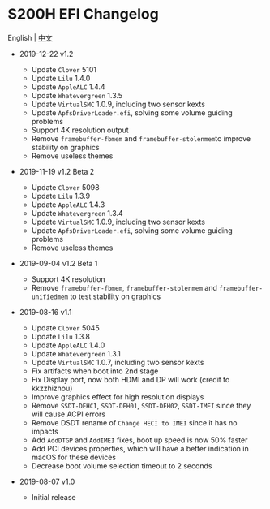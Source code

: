 # S200H EFI Changelog

English | [中文](https://github.com/EngLearnsh/S200H-NUC-Hackintosh/blob/master/Changelog_CN.md)

- 2019-12-22 v1.2
  - Update `Clover` 5101
  - Update `Lilu` 1.4.0
  - Update `AppleALC` 1.4.4
  - Update `Whatevergreen` 1.3.5
  - Update `VirtualSMC` 1.0.9, including two sensor kexts
  - Update `ApfsDriverLoader.efi`, solving some volume guiding problems
  - Support 4K resolution output
  - Remove `framebuffer-fbmem` and `framebuffer-stolenmem`to improve stability on graphics
  - Remove useless themes

- 2019-11-19 v1.2 Beta 2
  - Update `Clover` 5098
  - Update `Lilu` 1.3.9
  - Update `AppleALC` 1.4.3
  - Update `Whatevergreen` 1.3.4
  - Update `VirtualSMC` 1.0.9, including two sensor kexts
  - Update `ApfsDriverLoader.efi`, solving some volume guiding problems
  - Remove useless themes

- 2019-09-04 v1.2 Beta 1
  - Support 4K resolution
  - Remove `framebuffer-fbmem`, `framebuffer-stolenmem` and `framebuffer-unifiedmem` to test stability on graphics

- 2019-08-16 v1.1
  - Update `Clover` 5045
  - Update `Lilu` 1.3.8
  - Update `AppleALC` 1.4.0
  - Update `Whatevergreen` 1.3.1
  - Update `VirtualSMC` 1.0.7, including two sensor kexts
  - Fix artifacts when boot into 2nd stage
  - Fix Display port, now both HDMI and DP will work (credit to kkzzhizhou)
  - Improve graphics effect for high resolution displays
  - Remove `SSDT-DEHCI`, `SSDT-DEH01`, `SSDT-DEH02`, `SSDT-IMEI` since they will cause ACPI errors
  - Remove DSDT rename of `Change HECI to IMEI` since it has no impacts
  - Add `AddDTGP` and `AddIMEI` fixes, boot up speed is now 50% faster
  - Add PCI devices properties, which will have a better indication in macOS for these devices
  - Decrease boot volume selection timeout to 2 seconds

- 2019-08-07 v1.0
  - Initial release